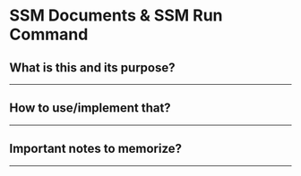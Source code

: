 # SSM Documents & SSM Run Command

## What is this and its purpose?

---

## How to use/implement that?

---

## Important notes to memorize?

---
